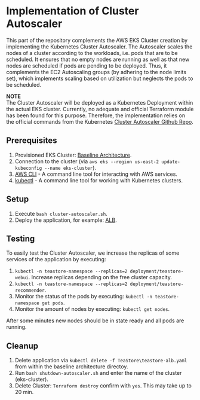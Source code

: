 # Implementation of Cluster Autoscaler

This part of the repository complements the AWS EKS Cluster creation by implementing the Kubernetes Cluster Autoscaler. The Autoscaler scales the nodes of a cluster according to the workloads, i.e. pods that are to be scheduled. It ensures that no empty nodes are running as well as that new nodes are scheduled if pods are pending to be deployed. Thus, it complements the EC2 Autoscaling groups (by adhering to the node limits set), which implements scaling based on utilization but neglects the pods to be scheduled.

**NOTE**  
The Cluster Autoscaler will be deployed as a Kubernetes Deployment within the actual EKS cluster. Currently, no adequate and official Terraform module has been found for this purpose. Therefore, the implementation relies on the official commands from the Kubernetes [Cluster Autoscaler Github Repo](https://github.com/kubernetes/autoscaler).

## Prerequisites 

1. Provisioned EKS Cluster: [Baseline Architecture](https://github.com/frankakn/reliability-deployment/tree/main/Deployment/BaselineArchitecture).
2. Connection to the cluster (via ``aws eks --region us-east-2 update-kubeconfig --name eks-cluster``).
3. [AWS CLI](https://docs.aws.amazon.com/cli/latest/userguide/getting-started-install.html) - A command line tool for interacting with AWS services.
4. [kubectl](https://kubernetes.io/de/docs/tasks/tools/install-kubectl/) - A command line tool for working with Kubernetes clusters.


## Setup

1. Execute ``bash cluster-autoscaler.sh``.
2. Deploy the application, for example: [ALB](https://github.com/frankakn/reliability-deployment/blob/main/Deployment/BaselineArchitecture/TeaStore/teastore-alb.yaml).


## Testing

To easily test the Cluster Autoscaler, we increase the replicas of some services of the application by executing:

1. ``kubectl -n teastore-namespace --replicas=2 deployment/teastore-webui``. Increase replicas depending on the free cluster capacity.
2. ``kubectl -n teastore-namespace --replicas=2 deployment/teastore-recommender``.
3. Monitor the status of the pods by executing: ``kubectl -n teastore-namespace get pods``.
4. Monitor the amount of nodes by executing: ``kubectl get nodes``.

After some minutes new nodes should be in state ready and all pods are running. 

## Cleanup

1. Delete application via ``kubectl delete -f TeaStore\teastore-alb.yaml`` from within the baseline architecture directoy. 
2. Run ``bash shutdown-autoscaler.sh`` and enter the name of the cluster (eks-cluster). 
3. Delete Cluster: ``Terraform destroy`` confirm with ``yes``. This may take up to 20 min. 
